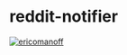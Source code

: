 # reddit-notifier

[![ericomanoff](https://circleci.com/gh/ericomanoff/reddit-notifier.svg?style=svg)](https://app.circleci.com/pipelines/github/ericomanoff/reddit-notifier)
